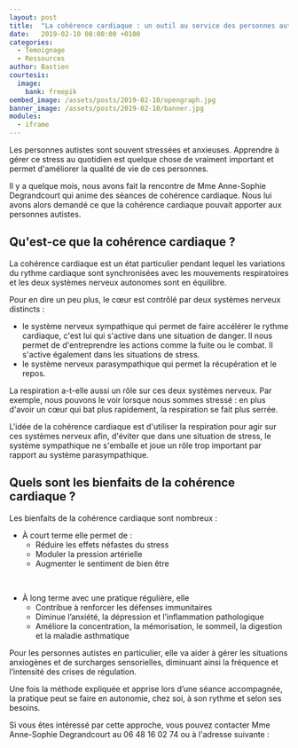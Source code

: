 ```yaml
---
layout: post
title:  "La cohérence cardiaque : un outil au service des personnes autistes"
date:   2019-02-10 08:00:00 +0100
categories:
  - Temoignage
  - Ressources
author: Bastien
courtesis:
  image:
    bank: freepik
oembed_image: /assets/posts/2019-02-10/opengraph.jpg
banner_image: /assets/posts/2019-02-10/banner.jpg
modules:
  - iframe
---
```


Les personnes autistes sont souvent stressées et anxieuses.
Apprendre à gérer ce stress au quotidien est quelque chose de vraiment important et permet d'améliorer la qualité 
de vie de ces personnes.

Il y a quelque mois, nous avons fait la rencontre de Mme Anne-Sophie Degrandcourt qui anime des séances de cohérence cardiaque.
Nous lui avons alors demandé ce que la cohérence cardiaque pouvait apporter aux personnes autistes.


## Qu'est-ce que la cohérence cardiaque ?

La cohérence cardiaque est un état particulier pendant lequel les variations du rythme 
cardiaque sont synchronisées avec les mouvements respiratoires et les deux systèmes 
nerveux autonomes sont en équilibre.


Pour en dire un peu plus, le cœur est contrôlé par deux systèmes nerveux distincts&nbsp;:

  - le système nerveux sympathique qui permet de faire accélérer le rythme cardiaque, c'est lui qui s'active dans une situation de danger. Il nous permet de
d'entreprendre les actions comme la fuite ou le combat. Il s'active également dans les situations de stress.
  - le système nerveux parasympathique qui permet la récupération et le repos.

La respiration a-t-elle aussi un rôle sur ces deux systèmes nerveux.
Par exemple, nous pouvons le voir lorsque nous sommes stressé&nbsp;: en plus d'avoir un cœur qui bat plus rapidement, la respiration se fait plus serrée.

L'idée de la cohérence cardiaque est d'utiliser la respiration pour agir sur ces systèmes nerveux afin, d'éviter que dans une situation de stress, le système sympathique ne s'emballe et 
 joue un rôle trop important par rapport au système parasympathique.

## Quels sont les bienfaits de la cohérence cardiaque ?

Les bienfaits de la cohérence cardiaque sont nombreux :

  - À court terme elle permet de :
    - Réduire les effets néfastes du stress
    - Moduler la pression artérielle
    - Augmenter le sentiment de bien être

<p>&nbsp;</p>

  - À long terme avec une pratique régulière, elle
    - Contribue à renforcer les défenses immunitaires
    - Diminue l’anxiété, la dépression et l’inflammation pathologique
    - Améliore la concentration, la mémorisation, le sommeil, la digestion et la maladie asthmatique


 Pour les personnes autistes en particulier, elle va aider à gérer les situations 
anxiogènes et de surcharges sensorielles, diminuant ainsi la fréquence et l’intensité 
des crises de régulation.

Une fois la méthode expliquée et apprise lors d’une séance accompagnée, la pratique 
peut se faire en autonomie, chez soi, à son rythme et selon ses besoins.


Si vous êtes intéressé par cette approche, vous pouvez contacter Mme Anne-Sophie Degrandcourt au 06 48 16 02 74 ou à l'adresse suivante : 
<amp-iframe width="320" height="50" sandbox="allow-scripts" src="/html/email.as.degrandcourt.gmail.com.html"></amp-iframe>



<amp-img class="center" layout="responsive" width="1772" height="1692" src="/assets/posts/2019-02-10/coherence_cardiaque.jpg" alt="Cohérence cardiaque"></amp-img>
